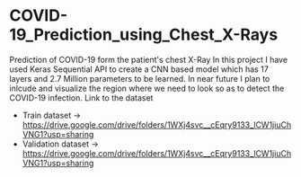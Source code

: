 # COVID-19_Prediction_using_Chest_X-Rays
Prediction of COVID-19 form the patient's chest X-Ray
In this project I have used Keras Sequential API to create a CNN based model which has 17 layers and 2.7 Million parameters to be learned. In near future I plan to inlcude
and visualize the region where we need to look so as to detect the COVID-19 infection.
Link to the dataset     
- Train dataset -> https://drive.google.com/drive/folders/1WXj4svc__cEqry9133_lCW1jiuChVNG1?usp=sharing 
- Validation dataset -> https://drive.google.com/drive/folders/1WXj4svc__cEqry9133_lCW1jiuChVNG1?usp=sharing
